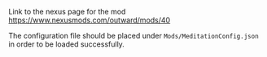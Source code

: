 Link to the nexus page for the mod https://www.nexusmods.com/outward/mods/40

The configuration file should be placed under `Mods/MeditationConfig.json` in order to be loaded successfully.